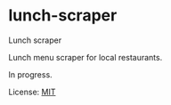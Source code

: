 # lunch-scraper
Lunch scraper

Lunch menu scraper for local restaurants.

In progress.

License: [MIT](LICENSE)
